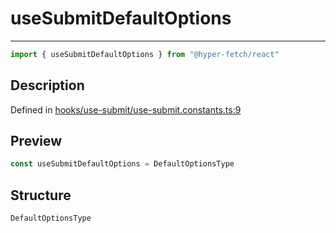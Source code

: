 

# useSubmitDefaultOptions

<div class="api-docs__separator" data-reactroot="">

---

</div><div class="api-docs__import" data-reactroot="">

```ts
import { useSubmitDefaultOptions } from "@hyper-fetch/react"
```

</div><div class="api-docs__section">

## Description

</div><div class="api-docs__description"><span class="api-docs__do-not-parse">



</span></div><p class="api-docs__definition">

Defined in [hooks/use-submit/use-submit.constants.ts:9](https://github.com/BetterTyped/hyper-fetch/blob/2ce105c7/packages/react/src/hooks/use-submit/use-submit.constants.ts#L9)

</p><div class="api-docs__section">

## Preview

</div><div class="api-docs__preview var">

```ts
const useSubmitDefaultOptions = DefaultOptionsType
```

</div><div class="api-docs__section">

## Structure

</div><div class="api-docs__returns">

```ts
DefaultOptionsType
```

</div>
